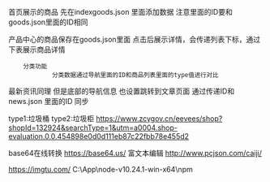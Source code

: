 
首页展示的商品
先在indexgoods.json 里面添加数据
注意里面的ID要和goods.json里面的ID相同

产品中心的商品保存在goods.json里面
		点击后展示详情，会传递列表下标，通过下表展示商品详情
		
		分类功能
				分类数据通过导航里面的ID和商品列表里面的type值进行对比

最新资讯同理
但是底部的导航信息 也设置跳转到文章页面
通过传递ID和news.json 里面的ID 同步

type1:垃圾桶
type2:垃圾柜
https://www.zcygov.cn/eevees/shop?shopId=132924&searchType=1&utm=a0004.shop-evaluation.0.0.454898e0d0d111eb87c22fbb78e455d2


base64在线转换
https://base64.us/
富文本编辑
http://www.pcjson.com/caiji/

https://imgtu.com/
C:\App\node-v10.24.1-win-x64\npm